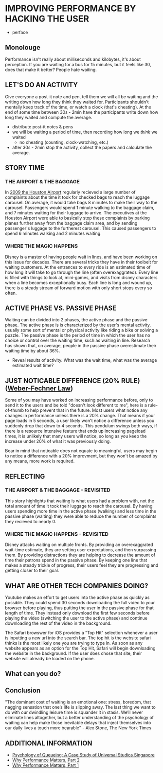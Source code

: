 # IMPROVING PERFORMANCE BY HACKING THE USER
 - perface
## Monolouge
Performance isn't really about milliseconds and kilobytes, it's about perception. If you are waiting for a bus for 15 minutes, but it feels like 30, does that make it better? People hate waiting.

## LET'S DO AN ACTIVITY
Give everyone a post-it note and pen, tell them we will all be waiting and the writing down how long they think they waited for. Participants shouldn't mentally keep track of the time, or watch a clock (that's cheating). At the end of some time between 30s - 2min have the participants write down how long they waited and compute the average. 

- distribute post-it notes & pens
- we will be waiting a period of time, then recording how long we *think* we waited
    - no cheating (counting, clock-watching, etc.)
- after 30s - 2min stop the activity, collect the papers and calculate the average.

## STORY TIME
### THE AIRPORT & THE BAGGAGE
In [2009 the Houston Airport](http://www.nytimes.com/2012/08/19/opinion/sunday/why-waiting-in-line-is-torture.html) regularly recieved a large number of complaints about the time it took for checked bags to reach the luggage carousel. On average, it would take bags 8 minutes to make their way to the carousel. Passengers would spend 1 minute walking to the baggage claim, and 7 minutes waiting for their luggage to arrive. The executives at the Houston Airport were able to basically stop these complaints by parking planes further away from the baggage claim area, and by sending passenger's luggage to the furtherest carousel. This caused passengers to spend 6 minutes walking and 2 minutes waiting. 
### WHERE THE MAGIC HAPPENS
Disney is a master of having people wait in lines, and have been working on this issue for decades. There are several tricks they have in their toolbelt for waiting customers. At the entrances to every ride is an estimated time of how long it will take to go through the line (often overexaggrated). Every line is filled with things to look at, mini-games, and visits from disney characters when a line becomes exceptionally busy. Each line is long and wound up, there is a steady stream of forward motion with only short stops every so often. 

## ACTIVE PHASE VS. PASSIVE PHASE
Waiting can be divided into 2 phases, the active phase and the passive phase. The active phase is is characterized by the user's mental activity, usually some sort of mental or physical activity like riding a bike or solving a puzzle. The passive phase is the period of time in which the user has no choice or control over the waiting time, such as waiting in line. Research has shown that, on average, people in the passive phase overestimate their waiting time by about 36%.

 - Reveal results of activity. What was the wait time, what was the average estimated wait time?

## JUST NOTICABLE DIFFERENCE (20% RULE) ([Weber-Fechner Law](https://en.wikipedia.org/wiki/Weber%E2%80%93Fechner_law))
Some of you may have worked on increasing performance before, only to send it to the users and be told "doesn't look different to me", here is a rule-of-thumb to help prevent that in the future. Most users what notice any changes in performance unless there is a 20% change. That means if your page loads in 5 seconds, a user likely won't notice a difference unless you suddenly drop that down to 4 seconds. This pendulum swings both ways, if there is a resource intensive feature that ends up increasing pageload times, it is unlikely that many users will notice, so long as you keep the increase under 20% of what it was previously doing. 

Bear in mind that noticable does not equate to meaningful, users may begin to notice a difference with a 20% improvment, but they won't be amazed by any means, more work is required.

## REFLECTING
### THE AIRPORT & THE BAGGAGE - REVISITED
This story highlights that waiting is what users had a problem with, not the total amount of time it took their luggage to reach the carousel. By having users spending more time in the active phase (walking) and less time in the passive phase (waiting) they were able to reduce the number of complaints they recieved to nearly 0.

### WHERE THE MAGIC HAPPENS - REVISITED
Disney attacks waiting on multiple fronts. By providing an overexaggrated wait-time estimate, they are setting user expectations, and then surpassing them. By providing distractions they are helping to decrease the amount of time their patrons spend in the passive phase. By keeping one line that makes a steady trickle of progress, their users feel they are progressing and getting closer to their goal.

## WHAT ARE OTHER TECH COMPANIES DOING?
Youtube makes an effort to get users into the active phase as quickly as possible. They could spend 30 seconds downloading the full video to your browser before playing, thus putting the user in the passive phase for that length of time. They instead only download the first few seconds before playing the video (switching the user to the active phase) and continue downloading the rest of the video in the background.

The Safari browswer for iOS provides a "Top Hit" selection whenever a user is inputting a new url into the search bar. The top hit is the website safari thinks is the most likely one you are trying to type in. As soon as any website appears as an option for the Top Hit, Safari will begin downloading the website in the background. If the user does chose that site, their website will already be loaded on the phone.

## What can you do?

## Conclusion
"The dominant cost of waiting is an emotional one: stress, boredom, that nagging sensation that one’s life is slipping away. The last thing we want to do with our dwindling leisure time is squander it in stasis. We’ll never eliminate lines altogether, but a better understanding of the psychology of waiting can help make those inevitable delays that inject themselves into our daily lives a touch more bearable" - Alex Stone, The New York Times

## ADDITIONAL INFORMATION
 - [Psychology of Queueing: A Case Study of Universal Studios Singapore](http://www.iaapa.org/news/funworld/funworld-magazine/psychology-of-queueing)
 - [Why Performance Matters, Part 2](https://www.smashingmagazine.com/2015/11/why-performance-matters-part-2-perception-management/)
 - [Why Performance Matters, Part 1](https://www.smashingmagazine.com/2015/09/why-performance-matters-the-perception-of-time/)

